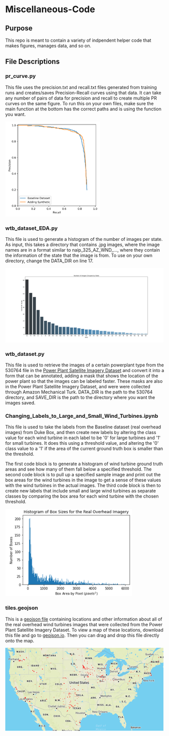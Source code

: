 # Miscellaneous-Code

## Purpose
This repo is meant to contain a variety of indpendent helper code that makes figures, manages data, and so on.

## File Descriptions
### pr_curve.py
This file uses the precision.txt and recall.txt files generated from training runs and creates/saves Precision-Recall curves using that data. It can take any number of pairs of data for precision and recall to create multiple PR curves on the same figure. To run this on your own files, make sure the main function at the bottom has the correct paths and is using the function you want.

<img src="figures/PR_curve.png" width="300">

### wtb_dataset_EDA.py
This file is used to generate a histogram of the number of images per state. As input, this takes a directory that contains .jpg images, where the image names are in a format similar to naip_325_AZ_WND_..., where they contain the information of the state that the image is from. To use on your own directory, change the DATA_DIR on line 17.

<img src="figures/images_per_state.png" width="500">

### wtb_dataset.py
This file is used to retrieve the images of a certain powerplant type from the 530764 file in the [Power Plant Satellite Imagery Dataset](https://figshare.com/articles/Power_Plant_Satellite_Imagery_Dataset/5307364) and convert it into a form that can be annotated, adding a mask that shows the location of the power plant so that the images can be labeled faster. These masks are also in the Power Plant Satellite Imagery Dataset, and were were collected through Amazon Mechanical Turk. DATA_DIR is the path to the 530764 directory, and SAVE_DIR is the path to the directory where you want the images saved.

### Changing_Labels_to_Large_and_Small_Wind_Turbines.ipynb
This file is used to take the labels from the Baseline dataset (real overhead images) from Duke Box, and then create new labels by altering the class value for each wind turbine in each label to be '0' for large turbines and '1' for small turbines. It does this using a threshold value, and altering the '0' class value to a '1' if the area of the current ground truth box is smaller than the threshold.

The first code block is to generate a histogram of wind turbine ground truth areas and see how many of them fall below a specified threshold. The second code block is to pull up a specified sample image and print out the box areas for the wind turbines in the image to get a sense of these values with the wind turbines in the actual images. The third code block is then to create new labels that include small and large wind turbines as separate classes by comparing the box area for each wind turbine with the chosen threshold.

<img src="figures/histogram_of_bounding_box_areas.png" width="400">

### tiles.geojson
This is a [geojson file](https://en.wikipedia.org/wiki/GeoJSON) containing locations and other information about all of the real overhead wind turbines images that were collected from the Power Plant Satellite Imagery Dataset. To view a map of these locations, download this file and go to [geojson.io](https://geojson.io/). Then you can drag and drop this file directly onto the map.

<img src="figures/map_of_wnd_image_locations.PNG" width="500">
